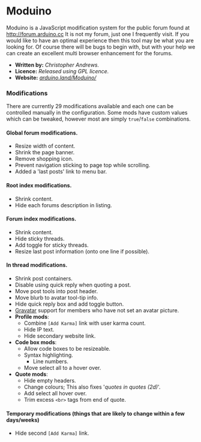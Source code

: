 
# Moduino

Moduino is a JavaScript modification system for the public forum found at http://forum.arduino.cc 
It is not my forum, just one I frequently visit. If you would like to have an optimal experience then this 
tool may be what you are looking for. Of course there will be bugs to begin with, but with your help we can create
an excellent multi browser enhancement for the forums. 

- **Written by:**	*Christopher Andrews.*
- **Licence:** *Released using GPL licence.*
- **Website:** *[arduino.land/Moduino/](http://arduino.land/Moduino/)*

### Modifications

There are currently 29 modifications available and each one can be controlled manually in the configuration.
Some mods have custom values which can be tweaked, however most are simply `true`/`false` combinations.

#### Global forum modifications.

* Resize width of content.
* Shrink the page banner.
* Remove shopping icon.
* Prevent navigation sticking to page top while scrolling.
* Added a 'last posts' link to menu bar.

#### Root index modifications.
* Shrink content.
* Hide each forums description in listing.

#### Forum index modifications.

* Shrink content.
* Hide sticky threads.
* Add toggle for sticky threads.
* Resize last post information (onto one line if possible).

#### In thread modifications.

* Shrink post containers.
* Disable using quick reply when quoting a post.
* Move post tools into post header.
* Move blurb to avatar tool-tip info.
* Hide quick reply box and add toggle button.
* [Gravatar](https://en.gravatar.com/) support for members who have not set an avatar picture.
* **Profile mods**:
	* Combine `[Add Karma]` link with user karma count.
	* Hide IP text.
	* Hide secondary website link.
* **Code box mods**:
	* Allow code boxes to be resizeable.
	* Syntax highlighting.
	    * Line numbers.
	* Move select all to a hover over.
* **Quote mods**:
	* Hide empty headers.
	* Change colours; This also fixes '*quotes in quotes (2d)*'.
	* Add select all hover over.
	* Trim excess `<br>` tags from end of quote.

#### Temporary modifications (things that are likely to change within a few days/weeks)
* Hide second `[Add Karma]` link.
